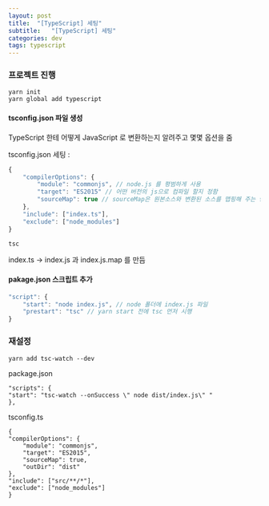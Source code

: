 ```yaml
---
layout: post
title:  "[TypeScript] 세팅"
subtitle:   "[TypeScript] 세팅"
categories: dev
tags: typescript
---
```


### 프로젝트 진행  

    yarn init
    yarn global add typescript

#### tsconfig.json 파일 생성

TypeScript 한테 어떻게 JavaScript 로 변환하는지 알려주고 몇몇 옵션을 줌

tsconfig.json 세팅 :

```js
{
    "compilerOptions": {
        "module": "commonjs", // node.js 를 평범하게 사용
        "target": "ES2015" // 어떤 버전의 js으로 컴파일 할지 정함
        "sourceMap": true // sourceMap은 원본소스와 변환된 소스를 맵핑해 주는 방법을 제안한 것
    },
    "include": ["index.ts"],
    "exclude": ["node_modules"]
}
```

    tsc

index.ts -> index.js 과 index.js.map 를 만듬

#### pakage.json 스크립트 추가

```js
"script": {
    "start": "node index.js", // node 폴더에 index.js 파일
    "prestart": "tsc" // yarn start 전에 tsc 먼저 시행
}
```

### 재설정

    yarn add tsc-watch --dev  

package.json

    "scripts": {
    "start": "tsc-watch --onSuccess \" node dist/index.js\" "
    },

tsconfig.ts

    {
    "compilerOptions": {
        "module": "commonjs",
        "target": "ES2015",
        "sourceMap": true,
        "outDir": "dist"
    },
    "include": ["src/**/*"],
    "exclude": ["node_modules"]
    }

